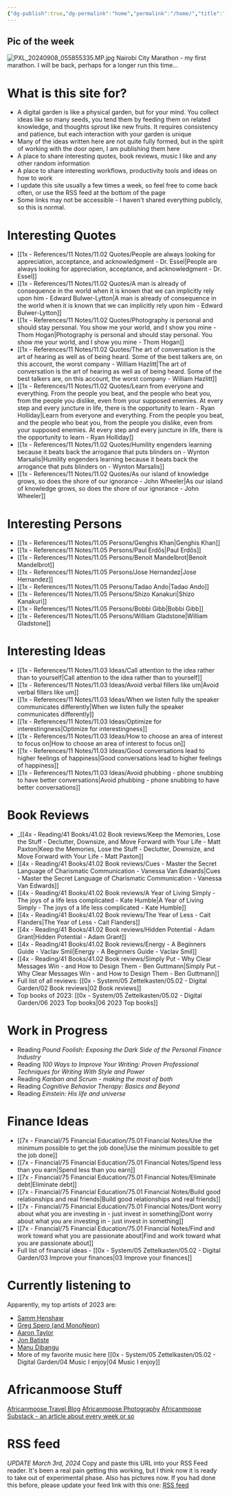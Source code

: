 ```yaml
---
{"dg-publish":true,"dg-permalink":"home","permalink":"/home/","title":"AfricanMoose Digital Garden","tags":["gardenEntry"],"dgShowFileTree":true,"created":"2024-09-17T19:39:36.238+03:00","updated":"2024-09-17T19:39:36.238+03:00"}
---
```


## Pic of the week
![PXL_20240908_055855335.MP.jpg](/img/user/2x%20-%20Planning/23%20Periodic%20Reviews/23.06%20Daily%20logs/PXL_20240908_055855335.MP.jpg)
Nairobi City Marathon - my first marathon. I will be back, perhaps for a longer run this time...

# What is this site for?

- A digital garden is like a physical garden, but for your mind. You collect ideas like so many seeds, you tend them by feeding them on related knowledge, and thoughts sprout like new fruits. It requires consistency and patience, but each interaction with your garden is unique
- Many of the ideas written here are not quite fully formed, but in the spirit of working with the door open, I am publishing them here
- A place to share interesting quotes, book reviews, music I like and any other random information
- A place to share interesting workflows, productivity tools and ideas on how to work
- I update this site usually a few times a week, so feel free to come back often, or use the RSS feed at the bottom of the page
- Some links may not be accessible - I haven't shared everything publicly, so this is normal.


# Interesting Quotes

- [[1x - References/11 Notes/11.02 Quotes/People are always looking for appreciation, acceptance, and acknowledgment - Dr. Essel\|People are always looking for appreciation, acceptance, and acknowledgment - Dr. Essel]]
- [[1x - References/11 Notes/11.02 Quotes/A man is already of consequence in the world when it is known that we can implicitly rely upon him - Edward Bulwer-Lytton\|A man is already of consequence in the world when it is known that we can implicitly rely upon him - Edward Bulwer-Lytton]]
- [[1x - References/11 Notes/11.02 Quotes/Photography is personal and should stay personal. You show me your world, and I show you mine - Thom Hogan\|Photography is personal and should stay personal. You show me your world, and I show you mine - Thom Hogan]]
- [[1x - References/11 Notes/11.02 Quotes/The art of conversation is the art of hearing as well as of being heard. Some of the best talkers are, on this account, the worst company - William Hazlitt\|The art of conversation is the art of hearing as well as of being heard. Some of the best talkers are, on this account, the worst company - William Hazlitt]]
- [[1x - References/11 Notes/11.02 Quotes/Learn from everyone and everything. From the people you beat, and the people who beat you, from the people you dislike, even from your supposed enemies. At every step and every juncture in life, there is the opportunity to learn - Ryan Holliday\|Learn from everyone and everything. From the people you beat, and the people who beat you, from the people you dislike, even from your supposed enemies. At every step and every juncture in life, there is the opportunity to learn - Ryan Holliday]]
- [[1x - References/11 Notes/11.02 Quotes/Humility engenders learning because it beats back the arrogance that puts blinders on - Wynton Marsalis\|Humility engenders learning because it beats back the arrogance that puts blinders on - Wynton Marsalis]]
- [[1x - References/11 Notes/11.02 Quotes/As our island of knowledge grows, so does the shore of our ignorance - John Wheeler\|As our island of knowledge grows, so does the shore of our ignorance - John Wheeler]]

# Interesting Persons

- [[1x - References/11 Notes/11.05 Persons/Genghis Khan\|Genghis Khan]]
- [[1x - References/11 Notes/11.05 Persons/Paul Erdős\|Paul Erdős]]
- [[1x - References/11 Notes/11.05 Persons/Benoit Mandelbrot\|Benoit Mandelbrot]]
- [[1x - References/11 Notes/11.05 Persons/Jose Hernandez\|Jose Hernandez]]
- [[1x - References/11 Notes/11.05 Persons/Tadao Ando\|Tadao Ando]]
- [[1x - References/11 Notes/11.05 Persons/Shizo Kanakuri\|Shizo Kanakuri]]
- [[1x - References/11 Notes/11.05 Persons/Bobbi Gibb\|Bobbi Gibb]]
- [[1x - References/11 Notes/11.05 Persons/William Gladstone\|William Gladstone]]

# Interesting Ideas

- [[1x - References/11 Notes/11.03 Ideas/Call attention to the idea rather than to yourself\|Call attention to the idea rather than to yourself]]
- [[1x - References/11 Notes/11.03 Ideas/Avoid verbal fillers like um\|Avoid verbal fillers like um]]
- [[1x - References/11 Notes/11.03 Ideas/When we listen fully the speaker communicates differently\|When we listen fully the speaker communicates differently]]
- [[1x - References/11 Notes/11.03 Ideas/Optimize for interestingness\|Optimize for interestingness]]
- [[1x - References/11 Notes/11.03 Ideas/How to choose an area of interest to focus on\|How to choose an area of interest to focus on]]
- [[1x - References/11 Notes/11.03 Ideas/Good conversations lead to higher feelings of happiness\|Good conversations lead to higher feelings of happiness]]
- [[1x - References/11 Notes/11.03 Ideas/Avoid phubbing - phone snubbing to have better conversations\|Avoid phubbing - phone snubbing to have better conversations]]


# Book Reviews

- _[[4x - Reading/41 Books/41.02 Book reviews/Keep the Memories, Lose the Stuff - Declutter, Downsize, and Move Forward with Your Life - Matt Paxton\|Keep the Memories, Lose the Stuff - Declutter, Downsize, and Move Forward with Your Life - Matt Paxton]]
- [[4x - Reading/41 Books/41.02 Book reviews/Cues - Master the Secret Language of Charismatic Communication - Vanessa Van Edwards\|Cues - Master the Secret Language of Charismatic Communication - Vanessa Van Edwards]]
- [[4x - Reading/41 Books/41.02 Book reviews/A Year of Living Simply - The joys of a life less complicated - Kate Humble\|A Year of Living Simply - The joys of a life less complicated - Kate Humble]]
- [[4x - Reading/41 Books/41.02 Book reviews/The Year of Less - Cait Flanders\|The Year of Less - Cait Flanders]]
- [[4x - Reading/41 Books/41.02 Book reviews/Hidden Potential - Adam Grant\|Hidden Potential - Adam Grant]]
- [[4x - Reading/41 Books/41.02 Book reviews/Energy - A Beginners Guide - Vaclav Smil\|Energy - A Beginners Guide - Vaclav Smil]]
- [[4x - Reading/41 Books/41.02 Book reviews/Simply Put - Why Clear Messages Win - and How to Design Them - Ben Guttmann\|Simply Put - Why Clear Messages Win - and How to Design Them - Ben Guttmann]]
- Full list of all reviews: [[0x - System/05 Zettelkasten/05.02 - Digital Garden/02 Book reviews\|02 Book reviews]]
- Top books of 2023: [[0x - System/05 Zettelkasten/05.02 - Digital Garden/06 2023 Top books\|06 2023 Top books]]

# Work in Progress

- Reading _Pound Foolish: Exposing the Dark Side of the Personal Finance Industry_
- Reading _100 Ways to Improve Your Writing: Proven Professional Techniques for Writing With Style and Power_
- Reading _Kanban and Scrum - making the most of both_
- Reading _Cognitive Behavior Therapy: Basics and Beyond_
- Reading _Einstein: His life and universe_

# Finance Ideas

- [[7x - Financial/75 Financial Education/75.01 Financial Notes/Use the minimum possible to get the job done\|Use the minimum possible to get the job done]]
- [[7x - Financial/75 Financial Education/75.01 Financial Notes/Spend less than you earn\|Spend less than you earn]]
- [[7x - Financial/75 Financial Education/75.01 Financial Notes/Eliminate debt\|Eliminate debt]]
- [[7x - Financial/75 Financial Education/75.01 Financial Notes/Build good relationships and real friends\|Build good relationships and real friends]]
- [[7x - Financial/75 Financial Education/75.01 Financial Notes/Dont worry about what you are investing in - just invest in something\|Dont worry about what you are investing in - just invest in something]]
- [[7x - Financial/75 Financial Education/75.01 Financial Notes/Find and work toward what you are passionate about\|Find and work toward what you are passionate about]]
- Full list of financial ideas - [[0x - System/05 Zettelkasten/05.02 - Digital Garden/03 Improve your finances\|03 Improve your finances]]

# Currently listening to

Apparently, my top artists of 2023 are:
- [Samm Henshaw](https://www.youtube.com/watch?v=I_8-P4eZ1jA)
- [Greg Spero (and MonoNeon)](https://www.youtube.com/watch?v=S6_EMdSs45k)
- [Aaron Taylor](https://www.youtube.com/watch?v=7Tln_B11HgQ)
- [Jon Batiste](https://www.youtube.com/watch?v=ze4xcmBFvaE)
- [Manu Dibangu](https://www.youtube.com/watch?v=HV2hfn-TS14)
- More of my favorite music here [[0x - System/05 Zettelkasten/05.02 - Digital Garden/04 Music I enjoy\|04 Music I enjoy]]

# Africanmoose Stuff

[Africanmoose Travel Blog](https://africanmoose.blogspot.com)
[Africanmoose Photography](http://Africanmoose.com)
[Africanmoose Substack - an article about every week or so](africanmoose.substack.com)

# RSS feed

*UPDATE March 3rd, 2024* Copy and paste this URL into your RSS Feed reader. It's been a real pain getting this working, but I think now it is ready to take out of experimental phase. Also has pictures now. If you had done this before, please update your feed link with this one:
[RSS feed](https://africanmoose.netlify.app/feed.xml)
